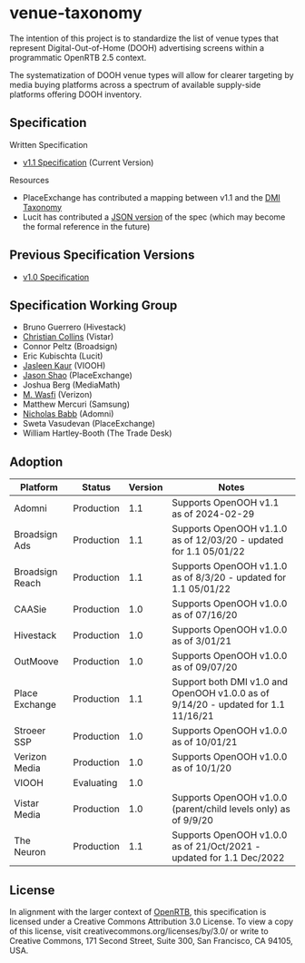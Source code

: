 # venue-taxonomy

The intention of this project is to standardize the list of venue types that represent
Digital-Out-of-Home (DOOH) advertising screens within a programmatic OpenRTB 2.5 context.

The systematization of DOOH venue types will allow for clearer targeting by media buying
platforms across a spectrum of available supply-side platforms offering DOOH inventory.

## Specification

Written Specification

* [v1.1 Specification](./specification-1.1.md) (Current Version)

Resources
* PlaceExchange has contributed a mapping between v1.1 and the [DMI Taxonomy](./DMI%20to%20OpenOOH%201.1%20Mapping.csv)
* Lucit has contributed a [JSON version](./specification.json) of the spec (which may become the formal reference in the future)

## Previous Specification Versions
* [v1.0 Specification](./specification-1.0.md)

## Specification Working Group

* Bruno Guerrero (Hivestack)
* [Christian Collins](https://github.com/christiancollins11) (Vistar)
* Connor Peltz (Broadsign)
* Eric Kubischta (Lucit)
* [Jasleen Kaur](https://github.com/jasleenk-viooh) (VIOOH)
* [Jason Shao](https://github.com/jayshao) (PlaceExchange)
* Joshua Berg (MediaMath)
* [M. Wasfi](https://github.com/mowasfi7) (Verizon)
* Matthew Mercuri (Samsung)
* [Nicholas Babb](https://github.com/ndbabb) (Adomni)
* Sweta Vasudevan (PlaceExchange)
* William Hartley-Booth (The Trade Desk)

## Adoption

| Platform | Status | Version | Notes |
| ----------- | ------ | ------- | ----- |
| Adomni | Production | 1.1 | Supports OpenOOH v1.1 as of 2024-02-29 |
| Broadsign Ads | Production | 1.1 | Supports OpenOOH v1.1.0 as of 12/03/20 - updated for 1.1 05/01/22 |
| Broadsign Reach | Production | 1.1 | Supports OpenOOH v1.1.0 as of 8/3/20 - updated for 1.1 05/01/22 |
| CAASie | Production | 1.0 | Supports OpenOOH v1.0.0 as of 07/16/20 |
| Hivestack | Production | 1.0 | Supports OpenOOH v1.0.0 as of 3/01/21 |
| OutMoove | Production | 1.0 | Supports OpenOOH v1.0.0 as of 09/07/20 |
| Place Exchange | Production | 1.1 | Support both DMI v1.0 and OpenOOH v1.0.0 as of 9/14/20 - updated for 1.1 11/16/21 |
| Stroeer SSP| Production | 1.0 | Supports OpenOOH v1.0.0 as of 10/01/21 |
| Verizon Media | Production | 1.0 | Supports OpenOOH v1.0.0 as of 10/1/20 |
| VIOOH | Evaluating | 1.0 |  |
| Vistar Media | Production | 1.0 | Supports OpenOOH v1.0.0 (parent/child levels only) as of 9/9/20
| The Neuron | Production | 1.1 | Supports OpenOOH v1.0.0 as of 21/Oct/2021 - updated for 1.1 Dec/2022 |

## License
In alignment with the larger context of [OpenRTB](https://github.com/InteractiveAdvertisingBureau/openrtb2.x), this specification is licensed under a Creative Commons Attribution 3.0 License. To view a copy of this license, visit creativecommons.org/licenses/by/3.0/ or write to Creative Commons, 171 Second Street, Suite 300, San Francisco, CA 94105, USA.
